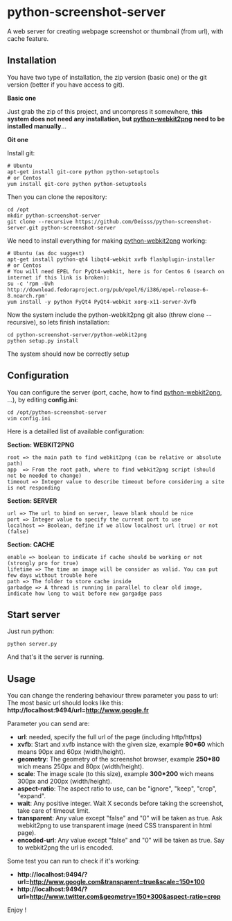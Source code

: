 python-screenshot-server
========================

A web server for creating webpage screenshot or thumbnail (from url), with cache feature.




Installation
------------


You have two type of installation, the zip version (basic one) or the git version (better if you have access to git).

**Basic one**

Just grab the zip of this project, and uncompress it somewhere, __this system does not need any installation, but [python-webkit2png](https://github.com/adamn/python-webkit2png) need to be installed manually__...


**Git one**

Install git:

    # Ubuntu
    apt-get install git-core python python-setuptools
    # or Centos
    yum install git-core python python-setuptools

Then you can clone the repository:

    cd /opt
    mkdir python-screenshot-server
    git clone --recursive https://github.com/Deisss/python-screenshot-server.git python-screenshot-server

We need to install everything for making [python-webkit2png](https://github.com/adamn/python-webkit2png) working:

    # Ubuntu (as doc suggest)
    apt-get install python-qt4 libqt4-webkit xvfb flashplugin-installer
    # or Centos
    # You will need EPEL for PyQt4-webkit, here is for Centos 6 (search on internet if this link is broken):
    su -c 'rpm -Uvh http://download.fedoraproject.org/pub/epel/6/i386/epel-release-6-8.noarch.rpm'
    yum install -y python PyQt4 PyQt4-webkit xorg-x11-server-Xvfb

Now the system include the python-webkit2png git also (threw clone --recursive), so lets finish installation:

    cd python-screenshot-server/python-webkit2png
    python setup.py install

The system should now be correctly setup

Configuration
-------------

You can configure the server (port, cache, how to find [python-webkit2png](https://github.com/adamn/python-webkit2png), ...), by editing __config.ini__:

    cd /opt/python-screenshot-server
    vim config.ini


Here is a detailled list of available configuration:

**Section: WEBKIT2PNG**

    root => the main path to find webkit2png (can be relative or absolute path)
    app  => From the root path, where to find webkit2png script (should not be needed to change)
    timeout => Integer value to describe timeout before considering a site is not responding


**Section: SERVER**

    url => The url to bind on server, leave blank should be nice
    port => Integer value to specify the current port to use
    localhost => Boolean, define if we allow localhost url (true) or not (false)


**Section: CACHE**

    enable => boolean to indicate if cache should be working or not (strongly pro for true)
    lifetime => The time an image will be consider as valid. You can put few days without trouble here
    path => The folder to store cache inside
    garbadge => A thread is running in parallel to clear old image, indicate how long to wait before new gargadge pass




Start server
------------

Just run python:

    python server.py

And that's it the server is running.




Usage
-----

You can change the rendering behaviour threw parameter you pass to url:
The most basic url should looks like this: **http://localhost:9494/url=http://www.google.fr**


Parameter you can send are:
  * **url**: needed, specify the full url of the page (including http/https)
  * **xvfb**: Start and xvfb instance with the given size, example **90*60** which means 90px and 60px (width/height).
  * **geometry**: The geometry of the screenshot browser, example **250*80** wich means 250px and 80px (width/height).
  * **scale**: The image scale (to this size), example **300*200** wich means 300px and 200px (width/height).
  * **aspect-ratio**: The aspect ratio to use, can be "ignore", "keep", "crop", "expand".
  * **wait**: Any positive integer. Wait X seconds before taking the screenshot, take care of timeout limit.
  * **transparent**: Any value except "false" and "0" will be taken as true. Ask webkit2png to use transparent image (need CSS transparent in html page).
  * **encoded-url**: Any value except "false" and "0" will be taken as true. Say to webkit2png the url is encoded.


Some test you can run to check if it's working:
  * __http://localhost:9494/?url=http://www.google.com&transparent=true&scale=150*100__
  * __http://localhost:9494/?url=http://www.twitter.com&geometry=150*300&aspect-ratio=crop__


Enjoy !
